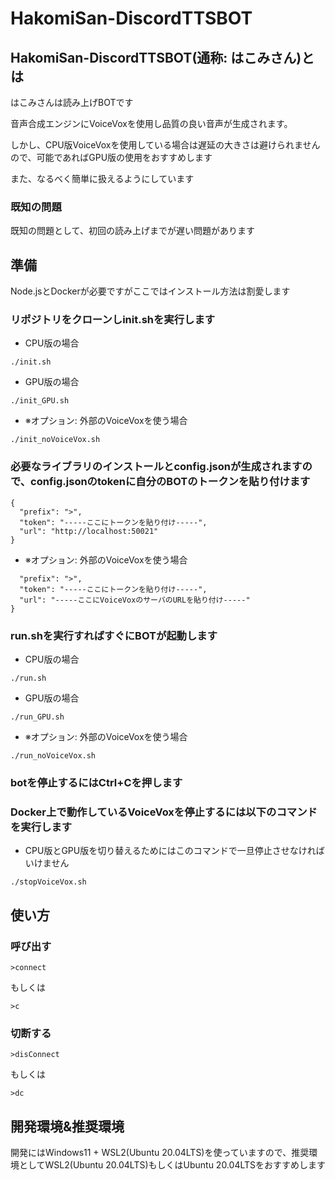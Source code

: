 # HakomiSan-DiscordTTSBOT

## HakomiSan-DiscordTTSBOT(通称: はこみさん)とは 
はこみさんは読み上げBOTです

音声合成エンジンにVoiceVoxを使用し品質の良い音声が生成されます。

しかし、CPU版VoiceVoxを使用している場合は遅延の大きさは避けられませんので、可能であればGPU版の使用をおすすめします

また、なるべく簡単に扱えるようにしています

### 既知の問題
既知の問題として、初回の読み上げまでが遅い問題があります

## 準備
Node.jsとDockerが必要ですがここではインストール方法は割愛します

### リポジトリをクローンしinit.shを実行します
- CPU版の場合
```
./init.sh
```
- GPU版の場合
```
./init_GPU.sh
```
- ※オプション: 外部のVoiceVoxを使う場合
```
./init_noVoiceVox.sh
```

### 必要なライブラリのインストールとconfig.jsonが生成されますので、config.jsonのtokenに自分のBOTのトークンを貼り付けます
```
{
  "prefix": ">",
  "token": "-----ここにトークンを貼り付け-----",
  "url": "http://localhost:50021"
}
```
- ※オプション: 外部のVoiceVoxを使う場合
```{
  "prefix": ">",
  "token": "-----ここにトークンを貼り付け-----",
  "url": "-----ここにVoiceVoxのサーバのURLを貼り付け-----"
}
```

### run.shを実行すればすぐにBOTが起動します
- CPU版の場合
```
./run.sh
```
- GPU版の場合
```
./run_GPU.sh
```
- ※オプション: 外部のVoiceVoxを使う場合
```
./run_noVoiceVox.sh
```

### botを停止するにはCtrl+Cを押します

### Docker上で動作しているVoiceVoxを停止するには以下のコマンドを実行します
- CPU版とGPU版を切り替えるためにはこのコマンドで一旦停止させなければいけません
```
./stopVoiceVox.sh
```

## 使い方

### 呼び出す
```
>connect
```
もしくは
```
>c
```

### 切断する
```
>disConnect
```
もしくは
```
>dc
```
## 開発環境&推奨環境
開発にはWindows11 + WSL2(Ubuntu 20.04LTS)を使っていますので、推奨環境としてWSL2(Ubuntu 20.04LTS)もしくはUbuntu 20.04LTSをおすすめします
